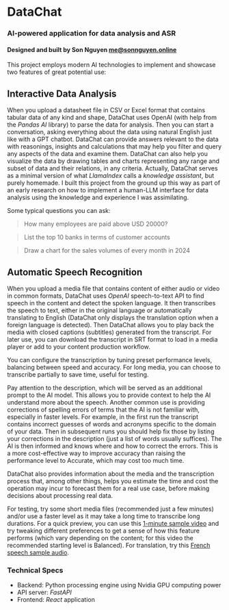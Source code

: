 # DataChat
### AI-powered application for data analysis and ASR
#### Designed and built by Son Nguyen me@sonnguyen.online

This project employs modern AI technologies to implement and showcase two features of great potential use: 

## Interactive Data Analysis

When you upload a datasheet file in CSV or Excel format that contains tabular data of any kind and shape,
DataChat uses OpenAI (with help from the _Pandas AI_ library) to parse the data for analysis.
Then you can start a conversation, asking everything about the data using natural English just like with a GPT chatbot.
DataChat can provide answers relevant to the data with reasonings, insights and calculations that may help you 
filter and query any aspects of the data and examine them. 
DataChat can also help you visualize the data by drawing tables and charts representing any range and subset of data 
and their relations, in any criteria.
Actually, DataChat serves as a minimal version of what _LlamaIndex_ calls a _knowledge assistant_, but purely homemade.
I built this project from the ground up this way as part of an early research on how to implement a human-LLM interface
for data analysis using the knowledge and experience I was assimilating.

Some typical questions you can ask:

> How many employees are paid above USD 20000?

> List the top 10 banks in terms of customer accounts

> Draw a chart for the sales volumes of every month in 2024


## Automatic Speech Recognition

When you upload a media file that contains content of either audio or video in common formats, 
DataChat uses _OpenAI_ speech-to-text API to find speech in the content and detect the spoken language. It
then transcribes the speech to text, either in the original language or automatically translating to English
(DataChat only displays the translation option when a foreign language is detected).
Then DataChat allows you to play back the media with closed captions (subtitles) generated
from the transcript. For later use, you can download the transcript in SRT format to load in 
a media player or add to your content production workflow.

You can configure the transcription by tuning preset performance levels, balancing between speed and accuracy.
For long media, you can choose to transcribe partially to save time, useful for testing.

Pay attention to the description, which will be served as an additional prompt to the AI model. This allows
you to provide context to help the AI understand more about the speech. Another common use is providing corrections of
spelling errors of terms that the AI is not familiar with, especially in faster levels.
For example, in the first run the transcript contains incorrect guesses of words and acronyms
specific to the domain of your data. Then in subsequent runs you should help fix those
by listing your corrections in the description (just a list of words usually suffices). 
The AI is then informed and knows where and how to correct the errors. This is a more cost-effective
way to improve accuracy than raising the performance level to Accurate, which may cost too much time.

DataChat also provides information about the media and the transcription process that, among other things, helps you 
estimate the time and cost the operation may incur to forecast them for a real use case, before making decisions about processing real data.

For testing, try some short media files (recommended just a few minutes) and/or use a faster level
as it may take a long time to transcribe long durations.
For a quick preview, you can use this [1-minute sample video](/sprite-flight-1m.mp4) and try tweaking 
different preferences to get a sense of how this feature performs (which vary depending on the content;
for this video the recommended starting level is Balanced). 
For translation, try this [French speech sample audio](/french.mp3).

### Technical Specs
- Backend: Python processing engine using Nvidia GPU computing power
- API server: _FastAPI_
- Frontend: _React_ application
